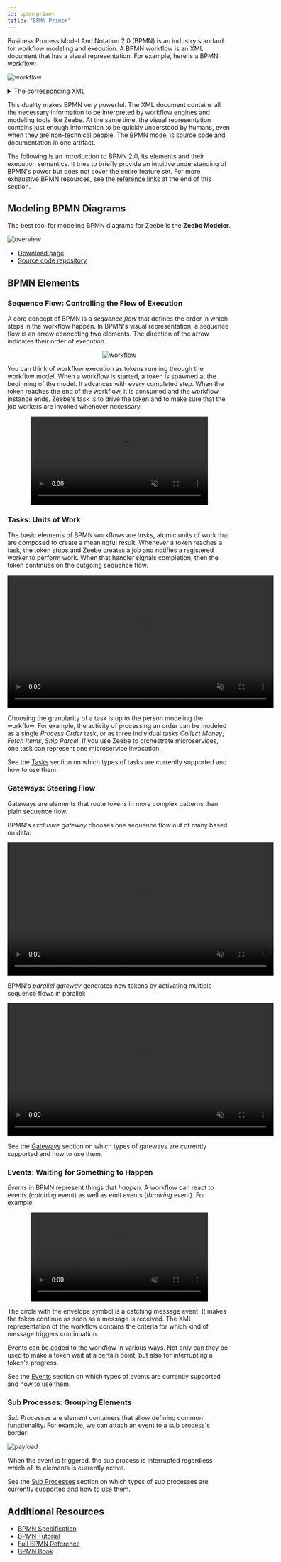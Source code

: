 ```yaml
---
id: bpmn-primer
title: "BPMN Primer"
---
```


Business Process Model And Notation 2.0 (BPMN) is an industry standard for workflow modeling and execution. A BPMN workflow is an XML document that has a visual representation. For example, here is a BPMN workflow:

![workflow](assets/workflow.png)

<details>
  <summary>The corresponding XML</summary>
  <p>

```xml
<?xml version="1.0" encoding="UTF-8"?>
<bpmn:definitions xmlns:bpmn="http://www.omg.org/spec/BPMN/20100524/MODEL" xmlns:bpmndi="http://www.omg.org/spec/BPMN/20100524/DI" xmlns:di="http://www.omg.org/spec/DD/20100524/DI" xmlns:dc="http://www.omg.org/spec/DD/20100524/DC" xmlns:xsi="http://www.w3.org/2001/XMLSchema-instance" xmlns:zeebe="http://camunda.org/schema/zeebe/1.0" id="Definitions_1" targetNamespace="http://bpmn.io/schema/bpmn" exporter="Zeebe Modeler" exporterVersion="0.1.0">
  <bpmn:process id="Process_1" isExecutable="true">
    <bpmn:startEvent id="StartEvent_1" name="Order Placed">
      <bpmn:outgoing>SequenceFlow_1bq1azi</bpmn:outgoing>
    </bpmn:startEvent>
    <bpmn:sequenceFlow id="SequenceFlow_1bq1azi" sourceRef="StartEvent_1" targetRef="Task_1f47b9v" />
    <bpmn:sequenceFlow id="SequenceFlow_09hqjpg" sourceRef="Task_1f47b9v" targetRef="Task_1109y9g" />
    <bpmn:sequenceFlow id="SequenceFlow_1ea1mpb" sourceRef="Task_1109y9g" targetRef="Task_00moy91" />
    <bpmn:endEvent id="EndEvent_0a27csw" name="Order Delivered">
      <bpmn:incoming>SequenceFlow_0ojoaqz</bpmn:incoming>
    </bpmn:endEvent>
    <bpmn:sequenceFlow id="SequenceFlow_0ojoaqz" sourceRef="Task_00moy91" targetRef="EndEvent_0a27csw" />
    <bpmn:serviceTask id="Task_1f47b9v" name="Collect Money">
      <bpmn:extensionElements>
        <zeebe:taskDefinition type="collect-money" retries="3" />
      </bpmn:extensionElements>
      <bpmn:incoming>SequenceFlow_1bq1azi</bpmn:incoming>
      <bpmn:outgoing>SequenceFlow_09hqjpg</bpmn:outgoing>
    </bpmn:serviceTask>
    <bpmn:serviceTask id="Task_1109y9g" name="Fetch Items">
      <bpmn:extensionElements>
        <zeebe:taskDefinition type="fetch-items" retries="3" />
      </bpmn:extensionElements>
      <bpmn:incoming>SequenceFlow_09hqjpg</bpmn:incoming>
      <bpmn:outgoing>SequenceFlow_1ea1mpb</bpmn:outgoing>
    </bpmn:serviceTask>
    <bpmn:serviceTask id="Task_00moy91" name="Ship Parcel">
      <bpmn:extensionElements>
        <zeebe:taskDefinition type="ship-parcel" retries="3" />
      </bpmn:extensionElements>
      <bpmn:incoming>SequenceFlow_1ea1mpb</bpmn:incoming>
      <bpmn:outgoing>SequenceFlow_0ojoaqz</bpmn:outgoing>
    </bpmn:serviceTask>
  </bpmn:process>
  <bpmndi:BPMNDiagram id="BPMNDiagram_1">
    <bpmndi:BPMNPlane id="BPMNPlane_1" bpmnElement="Process_1">
      <bpmndi:BPMNShape id="_BPMNShape_StartEvent_2" bpmnElement="StartEvent_1">
        <dc:Bounds x="191" y="102" width="36" height="36" />
        <bpmndi:BPMNLabel>
          <dc:Bounds x="175" y="138" width="68" height="12" />
        </bpmndi:BPMNLabel>
      </bpmndi:BPMNShape>
      <bpmndi:BPMNEdge id="SequenceFlow_1bq1azi_di" bpmnElement="SequenceFlow_1bq1azi">
        <di:waypoint xsi:type="dc:Point" x="227" y="120" />
        <di:waypoint xsi:type="dc:Point" x="280" y="120" />
        <bpmndi:BPMNLabel>
          <dc:Bounds x="253.5" y="99" width="0" height="12" />
        </bpmndi:BPMNLabel>
      </bpmndi:BPMNEdge>
      <bpmndi:BPMNEdge id="SequenceFlow_09hqjpg_di" bpmnElement="SequenceFlow_09hqjpg">
        <di:waypoint xsi:type="dc:Point" x="380" y="120" />
        <di:waypoint xsi:type="dc:Point" x="440" y="120" />
        <bpmndi:BPMNLabel>
          <dc:Bounds x="410" y="99" width="0" height="12" />
        </bpmndi:BPMNLabel>
      </bpmndi:BPMNEdge>
      <bpmndi:BPMNEdge id="SequenceFlow_1ea1mpb_di" bpmnElement="SequenceFlow_1ea1mpb">
        <di:waypoint xsi:type="dc:Point" x="540" y="120" />
        <di:waypoint xsi:type="dc:Point" x="596" y="120" />
        <bpmndi:BPMNLabel>
          <dc:Bounds x="568" y="99" width="0" height="12" />
        </bpmndi:BPMNLabel>
      </bpmndi:BPMNEdge>
      <bpmndi:BPMNShape id="EndEvent_0a27csw_di" bpmnElement="EndEvent_0a27csw">
        <dc:Bounds x="756" y="102" width="36" height="36" />
        <bpmndi:BPMNLabel>
          <dc:Bounds x="734" y="142" width="81" height="12" />
        </bpmndi:BPMNLabel>
      </bpmndi:BPMNShape>
      <bpmndi:BPMNEdge id="SequenceFlow_0ojoaqz_di" bpmnElement="SequenceFlow_0ojoaqz">
        <di:waypoint xsi:type="dc:Point" x="696" y="120" />
        <di:waypoint xsi:type="dc:Point" x="756" y="120" />
        <bpmndi:BPMNLabel>
          <dc:Bounds x="726" y="99" width="0" height="12" />
        </bpmndi:BPMNLabel>
      </bpmndi:BPMNEdge>
      <bpmndi:BPMNShape id="ServiceTask_0lao700_di" bpmnElement="Task_1f47b9v">
        <dc:Bounds x="280" y="80" width="100" height="80" />
      </bpmndi:BPMNShape>
      <bpmndi:BPMNShape id="ServiceTask_0eetpqx_di" bpmnElement="Task_1109y9g">
        <dc:Bounds x="440" y="80" width="100" height="80" />
      </bpmndi:BPMNShape>
      <bpmndi:BPMNShape id="ServiceTask_09won99_di" bpmnElement="Task_00moy91">
        <dc:Bounds x="596" y="80" width="100" height="80" />
      </bpmndi:BPMNShape>
    </bpmndi:BPMNPlane>
  </bpmndi:BPMNDiagram>
</bpmn:definitions>
```

  </p>
</details>

This duality makes BPMN very powerful. The XML document contains all the necessary information to be interpreted by workflow engines and modeling tools like Zeebe. At the same time, the visual representation contains just enough information to be quickly understood by humans, even when they are non-technical people. The BPMN model is source code and documentation in one artifact.

The following is an introduction to BPMN 2.0, its elements and their execution semantics. It tries to briefly provide an intuitive understanding of BPMN's power but does not cover the entire feature set. For more exhaustive BPMN resources, see the [reference links](#additional-resources) at the end of this section.

## Modeling BPMN Diagrams

The best tool for modeling BPMN diagrams for Zeebe is the **Zeebe Modeler**.

![overview](./assets/zeebe-modeler.gif)

- [Download page](https://github.com/zeebe-io/zeebe-modeler/releases)
- [Source code repository](https://github.com/zeebe-io/zeebe-modeler)

## BPMN Elements

### Sequence Flow: Controlling the Flow of Execution

A core concept of BPMN is a _sequence flow_ that defines the order in which steps in the workflow happen. In BPMN's visual representation, a sequence flow is an arrow connecting two elements. The direction of the arrow indicates their order of execution.

<center>
<img src="./assets/sequenceflow.png" alt="workflow"/>
</center>

You can think of workflow execution as tokens running through the workflow model. When a workflow is started, a token is spawned at the beginning of the model. It advances with every completed step. When the token reaches the end of the workflow, it is consumed and the workflow instance ends. Zeebe's task is to drive the token and to make sure that the job workers are invoked whenever necessary.

<center>
<video autoplay muted loop height="200px">
  <source src="./assets/sequenceflow.mp4" type="video/mp4" />
</video>
</center>

### Tasks: Units of Work

The basic elements of BPMN workflows are _tasks_, atomic units of work that are composed to create a meaningful result. Whenever a token reaches a task, the token stops and Zeebe creates a job and notifies a registered worker to perform work. When that handler signals completion, then the token continues on the outgoing sequence flow.

<center>
<video src="./assets/tasks.mp4" autoplay muted loop height="300px"></video>
</center>

Choosing the granularity of a task is up to the person modeling the workflow. For example, the activity of processing an order can be modeled as a single _Process Order_ task, or as three individual tasks _Collect Money_, _Fetch Items_, _Ship Parcel_. If you use Zeebe to orchestrate microservices, one task can represent one microservice invocation.

See the [Tasks](tasks.md) section on which types of tasks are currently supported and how to use them.

### Gateways: Steering Flow

Gateways are elements that route tokens in more complex patterns than plain sequence flow.

BPMN's _exclusive gateway_ chooses one sequence flow out of many based on data:

<center>
<video src="./assets/exclusive-gw.mp4" autoplay muted loop height="300px"></video>
</center>

BPMN's _parallel gateway_ generates new tokens by activating multiple sequence flows in parallel:

<center>
<video src="./assets/parallel-gw.mp4" autoplay muted loop height="300px"></video>
</center>

See the [Gateways](gateways.md) section on which types of gateways are currently supported and how to use them.

### Events: Waiting for Something to Happen

_Events_ in BPMN represent things that _happen_. A workflow can react to events (_catching_ event) as well as emit events (_throwing_ event). For example:

<center>
<video src="./assets/catch-event.mp4" autoplay muted loop height="200px"></video>
</center>

The circle with the envelope symbol is a catching message event. It makes the token continue as soon as a message is received. The XML representation of the workflow contains the criteria for which kind of message triggers continuation.

Events can be added to the workflow in various ways. Not only can they be used to make a token wait at a certain point, but also for interrupting a token's progress.

See the [Events](events.md) section on which types of events are currently supported and how to use them.

### Sub Processes: Grouping Elements

_Sub Processes_ are element containers that allow defining common functionality. For example, we can attach an event to a sub process's border:

![payload](./assets/sub-process.gif)

When the event is triggered, the sub process is interrupted regardless which of its elements is currently active.

See the [Sub Processes](subprocesses.md) section on which types of sub processes are currently supported and how to use them.

## Additional Resources

- [BPMN Specification](http://www.bpmn.org/)
- [BPMN Tutorial](https://camunda.com/bpmn/)
- [Full BPMN Reference](https://camunda.com/bpmn/reference/)
- [BPMN Book](https://www.amazon.com/dp/1086302095/)
